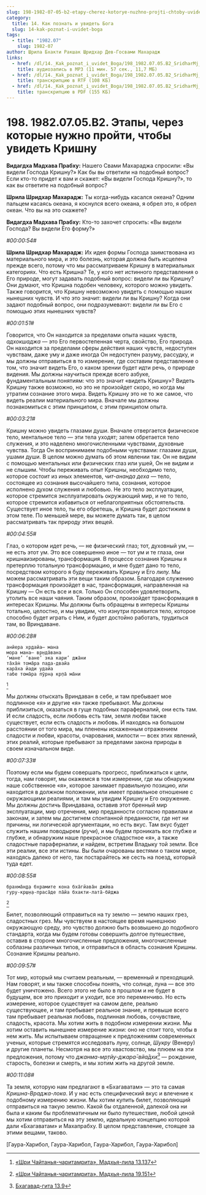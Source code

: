 ```yaml
---
slug: 198-1982-07-05-b2-etapy-cherez-kotorye-nuzhno-projti-chtoby-uvidet-krishnu
category:
  title: 14. Как познать и увидеть Бога
  slug: 14-kak-poznat-i-uvidet-boga
tags:
  - title: "1982.07"
    slug: 1982-07
author: Шрила Бхакти Ракшак Шридхар Дев-Госвами Махарадж
links:
  - href: /dl/14._Kak_poznat_i_uvidet_Boga/198_1982.07.05.B2_SridharMj_Jetapy_cherez_kotorye_nuzhno_projti_chtoby_uvidet_Krishnu.mp3
    title: аудиозапись в MP3 (11 мин. 57 сек., 11,7 МБ)
  - href: /dl/14._Kak_poznat_i_uvidet_Boga/198_1982.07.05.B2_SridharMj_Jetapy_cherez_kotorye_nuzhno_projti_chtoby_uvidet_Krishnu.rtf
    title: транскрипцию в RTF (108 КБ)
  - href: /dl/14._Kak_poznat_i_uvidet_Boga/198_1982.07.05.B2_SridharMj_Jetapy_cherez_kotorye_nuzhno_projti_chtoby_uvidet_Krishnu.pdf
    title: транскрипцию в PDF (155 КБ)
---
```


# 198. 1982.07.05.B2. Этапы, через которые нужно пройти, чтобы увидеть Кришну

**Видагдха Мадхава Прабху:** Нашего Свами Махараджа спросили: «Вы видели Господа Кришну?» Как бы вы ответили на подобный вопрос? Если кто-то придет к вам и скажет: «Вы видели Господа Кришну?», то как вы ответите на подобный вопрос?

**Шрила Шридхар Махарадж:** Ты когда-нибудь касался океана? Одним пальцем касаясь океана, я коснулся всего океана, я обрел это, я обрел океан. Что вы на это скажете?

**Видагдха Мадхава Прабху:** Кто-то захочет спросить: «Вы видели Господа? Вы видели Его форму?»

*#00:00:54#*

**Шрила Шридхар Махарадж:** Их идея формы Господа заимствована из материального мира, и это болезнь, которая должна быть исцелена прежде всего, потому что мы рассматриваем Кришну в материальных категориях. Что есть Кришна? Те, у кого нет истинного представления о Его природе, могут задавать подобный вопрос: видели ли вы Кришну? Они думают, что Кришна подобен человеку, которого можно увидеть. Также говорится, что Кришну невозможно увидеть с помощью наших нынешних чувств. И что это значит: видели ли вы Кришну? Когда они задают подобный вопрос, они подразумевают: видели ли вы Его с помощью этих нынешних чувств?

*#00:01:51#*

Говорится, что Он находится за пределами опыта наших чувств, *адхокшаджа* — это Его первостепенная черта, свойство, Его природа. Он находится за пределами сферы действия наших чувств, недоступен чувствам, даже уму и даже иногда Он недоступен разуму, рассудку, и мы должны отправиться в то измерение, где составим представление о том, что значит видеть Его, о каком зрении будет идти речь, о природе видения. Мы должны научиться прежде всего азбуке, фундаментальным понятиям: что это значит «видеть Кришну»? Видеть Кришну также возможно, но это не произойдет скоро, но когда мы утратим сознание этого мира. Видеть Кришну это не то же самое, что видеть реалии материального мира. Вначале мы должны познакомиться с этим принципом, с этим принципом опыта.

*#00:03:21#*

Кришну можно увидеть глазами души. Вначале отвергается физическое тело, ментальное тело — эти тела уходят; затем обретается тело служения, и это наделено многочисленными чувствами, духовные чувства. Тогда Он воспринимаем подобными чувствами: глазами души, ушами души. В целом можно думать об этом явлении так. Он не видим с помощью ментальных или физических глаз или ушей, Он не видим и не слышим. Чтобы переживать опыт Кришны, необходимо тело, которое состоит из иных элементов, *чит-ананда деха* — тело, состоящее из сознания высочайшего типа, сознания, которое исполнено духом служения и любовью. Не это тело эксплуатации, которое стремится эксплуатировать окружающий мир, и не то тело, которое стремится избавиться от неблагоприятных обстоятельств. Существует иное тело, ты его обретешь, и Кришна будет достижим в этом теле. По меньшей мере, вы можете думать так, в целом рассматривать так природу этих вещей.

*#00:04:55#*

Глаз, о котором идет речь, — не физический глаз; тот, духовный ум, — не есть этот ум. Это все совершенно иное — тот ум и те глаза, они кришнаизированы, трансформация. В процессе сознания Кришны я претерплю тотальную трансформацию, и мне будет дано то тело, посредством которого я буду переживать Кришну и Его *лилу.* Мы можем рассматривать эти вещи таким образом. Благодаря служению трансформация произойдет в нас, трансформация, направленная на Кришну — Он есть все и вся. Только Он способен удовлетворить, утолить все наши чаяния. Таким образом, произойдет трансформация в интересах Кришны. Мы должны быть обращены в интересы Кришны тотально, целостно, и мы увидим, что изнутри проявится тело, которое способно будет играть с Ним, и будет достойно работать, трудиться там, во Вриндаване.

*#00:06:28#*

    анйера хр̣дайа— мана
    мора мана— вр̣нда̄вана
    ‘мане’ ‘ване’ эка кари’ джа̄ни
    та̄ха̄н̇ тома̄ра пада-двайа
    кара̄ха йади удайа
    табе тома̄ра пӯрн̣а кр̣па̄ ма̄ни
[^_ftn1]

Мы должны отыскать Вриндаван в себе, и там пребывает мое подлинное «я» и другие «я» также пребывают. Мы должны приблизиться, оказаться в гуще подобных параферналий, они есть там. И если сладость, если любовь есть там, земля любви также существует, если есть сладость и любовь. И находясь на большом расстоянии от того мира, мы пленены искаженным отражением сладости и любви, красоты, очарования, милости — всех этих явлений, этих реалий, которые пребывают за пределами закона природы в своем изначальном виде.

*#00:07:33#*

Поэтому если мы будем совершать прогресс, приближаться к цели, тогда, нам говорят, мы окажемся в том измерении, где мы обнаружим наше собственное «я», которое занимает правильную позицию, или находится в должном положении, или имеет правильное отношение с окружающими реалиями, и там мы увидим Кришну и Его окружение. Мы должны достичь Вриндавана, оставив этот бренный мир эксплуатации, мир отречения, мир преданности согласно правилам и законам, и затем мы достигнем спонтанной преданности, где нет ни причины, ни логической аргументации, но есть вкус. Там вкус будет служить нашим поводырем (*ручи*), и мы будем проникать все глубже и глубже, и обнаружим наше прекрасное сладостное «я», а также сладостные параферналии, и найдем, встретим Владыку той земли. Все эти реалии, все эти истины. Вы были очарованы вестями о таком мире, находясь далеко от него, так постарайтесь же сесть на поезд, который туда едет.

*#00:08:55#*

    брахма̄н̣д̣а бхрамите кона бха̄гйава̄н джӣва
    гуру-кр̣ш̣н̣а-праса̄де па̄йа бхакти-лата̄-бӣджа
[^_ftn2]

Билет, позволяющий отправиться на ту землю — землю наших грез, сладостных грез. Мы чувствуем в настоящее время нынешнюю окружающую среду, это чувство должно быть возвышено до подобного стандарта, когда мы будем готовы совершить долгое путешествие, оставив в стороне многочисленные предложения, многочисленные соблазны различных типов, и отправиться в область сознания Кришны. Сознание Кришны реально.

*#00:09:57#*

Тот мир, который мы считаем реальным, — временный и преходящий. Нам говорят, и мы также способны понять, что солнце, луна — все это будет уничтожено. Всего этого не было в прошлом и не будет в будущем, все это приходит и уходит, все это переменчиво. Но есть измерение, которое существует на самом деле, реально существующее, и там пребывает реальное знание, и превыше всего там пребывает реальная любовь, подлинная любовь, сочувствие, сладость, красота. Мы хотим жить в подобном измерении жизни. Мы хотим оставить нынешнее измерение жизни: оно не стоит того, чтобы в нем жить. Мы испытываем отвращение к предложениям современных ученых, которые стремятся исследовать луну, солнце, *Шукру* (Венеру) и другие планеты. Несмотря на все это хвастовство, мы плюем на эти предложения, потому что *джанма-мр̣тйу-джара̄-вйа̄дхи*[^_ftn3] — рождение, старость, болезни и смерть, и мы хотим жить на другой земле.

*#00:11:08#*

Та земля, которую нам предлагают в «Бхагаватам» — это та самая *Кришна-Враджа-лока*. И у нас есть специфический вкус и влечение к подобному измерению жизни. Мы хотим купить билет, позволяющий отправиться на такую землю. Какой бы отдаленной, далекой она ни была и каким бы проблематичным ни было путешествие, любой ценой мы хотим отправиться на эту землю, идеальную концепцию которой дали «Бхагаватам» и Махапрабху. В целом представление, стоящее за этими вещами, таково.

[Гаура-Харибол, Гаура-Харибол, Гаура-Харибол, Гаура-Харибол]



[^_ftn1]: [«Шри Чайтанья-чаритамрита», Мадхья-лила 13.137](../notes/shri-chajtanya-charitamrita-madhya-lila/shri-chajtanya-charitamrita-madhya-lila-13-137.md)

[^_ftn2]: [«Шри Чайтанья-чаритамрита», Мадхья-лила 19.151](../notes/shri-chajtanya-charitamrita-madhya-lila/shri-chajtanya-charitamrita-madhya-lila-19-151.md)

[^_ftn3]: [Бхагавад-гита 13.9](../notes/bhagavad-gita/bhagavad-gita-13-9.md)
